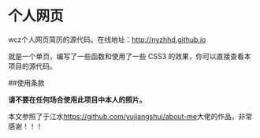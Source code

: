 个人网页
========

wcz个人网页简历的源代码。在线地址：<http://nyzhhd.github.io>

就是一个单页，编写了一些函数和使用了一些 CSS3 的效果，你可以直接查看本项目的源代码。


##使用条款

**请不要在任何场合使用此项目中本人的照片。**

本文参照了于江水<https://github.com/yujiangshui/about-me>大佬的作品，非常感谢！！！



